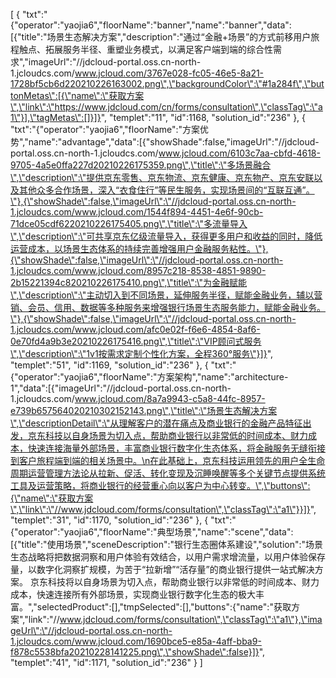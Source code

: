 [
	{
		"txt":"{\"operator\":\"yaojia6\",\"floorName\":\"banner\",\"name\":\"banner\",\"data\":[{\"title\":\"场景生态解决方案\",\"description\":\"通过“金融+场景”的方式前移用户旅程触点、拓展服务半径、重塑业务模式，以满足客户端到端的综合性需求\",\"imageUrl\":\"//jdcloud-portal.oss.cn-north-1.jcloudcs.com/www.jcloud.com/3767e028-fc05-46e5-8a21-1728bf5cb6d220210226163002.png\",\"backgroundColor\":\"#1a284f\",\"buttonMetas\":[{\"name\":\"获取方案\",\"link\":\"https://www.jdcloud.com/cn/forms/consultation\",\"classTag\":\"a1\"}],\"tagMetas\":[]}]}",
		"templet":"11",
		"id":1168,
		"solution_id":"236"
	},
	{
		"txt":"{\"operator\":\"yaojia6\",\"floorName\":\"方案优势\",\"name\":\"advantage\",\"data\":[{\"showShade\":false,\"imageUrl\":\"//jdcloud-portal.oss.cn-north-1.jcloudcs.com/www.jcloud.com/6103c7aa-cbfd-4618-9705-4a5e0ffa227d20210226175359.png\",\"title\":\"多场景融合\",\"description\":\"提供京东零售、京东物流、京东健康、京东物产、京东安联以及其他众多合作场景，深入“衣食住行”等民生服务，实现场景间的“互联互通”。\"},{\"showShade\":false,\"imageUrl\":\"//jdcloud-portal.oss.cn-north-1.jcloudcs.com/www.jcloud.com/1544f894-4451-4e6f-90cb-71dce05cdf6220210226175405.png\",\"title\":\"多流量导入\",\"description\":\"可共享京东亿级流量导入，获得更多用户和收益的同时，降低运营成本，以场景生态体系的持续完善增强用户金融服务粘性。\"},{\"showShade\":false,\"imageUrl\":\"//jdcloud-portal.oss.cn-north-1.jcloudcs.com/www.jcloud.com/8957c218-8538-4851-9890-2b15221394c820210226175410.png\",\"title\":\"为金融赋能\",\"description\":\"主动切入到不同场景，延伸服务半径，赋能金融业务，辅以营销、会员、信用、数据等多种服务来增强银行场景生态服务能力，赋能金融业务。\"},{\"showShade\":false,\"imageUrl\":\"//jdcloud-portal.oss.cn-north-1.jcloudcs.com/www.jcloud.com/afc0e02f-f6e6-4854-8af6-0e70fd4a9b3e20210226175416.png\",\"title\":\"VIP顾问式服务\",\"description\":\"1v1按需求定制个性化方案，全程360°服务\"}]}",
		"templet":"51",
		"id":1169,
		"solution_id":"236"
	},
	{
		"txt":"{\"operator\":\"yaojia6\",\"floorName\":\"方案架构\",\"name\":\"architecture-1\",\"data\":[{\"imageUrl\":\"//jdcloud-portal.oss.cn-north-1.jcloudcs.com/www.jcloud.com/8a7a9943-c5a8-44fc-8957-e739b657564020210302152143.png\",\"title\":\"场景生态解决方案\",\"descriptionDetail\":\"从理解客户的潜在痛点及商业银行的金融产品特征出发，京东科技以自身场景为切入点，帮助商业银行以非常低的时间成本、财力成本，快速连接海量外部场景，丰富商业银行数字化生态体系，将金融服务无缝衔接到客户旅程端到端的相关场景中。\n在此基础上，京东科技运用领先的用户全生命周期运营管理方法论从拉新、促活、转化变现及沉睡唤醒等多个关键节点提供系统工具及运营策略，将商业银行的经营重心向以客户为中心转变。\",\"buttons\":{\"name\":\"获取方案\",\"link\":\"//www.jdcloud.com/forms/consultation\",\"classTag\":\"a1\"}}]}",
		"templet":"31",
		"id":1170,
		"solution_id":"236"
	},
	{
		"txt":"{\"operator\":\"yaojia6\",\"floorName\":\"典型场景\",\"name\":\"scene\",\"data\":[{\"title\":\"使用场景\",\"sceneDescription\":\"银行生态圈体系建设\",\"solution\":\"场景生态战略将把数据洞察和用户体验有效结合，以用户需求增流量，以用户体验保存量，以数字化洞察扩规模，为苦于“拉新增”“活存量”的商业银行提供一站式解决方案。 京东科技将以自身场景为切入点，帮助商业银行以非常低的时间成本、财力成本，快速连接所有外部场景，实现商业银行数字化生态的极大丰富。\",\"selectedProduct\":[],\"tmpSelected\":[],\"buttons\":{\"name\":\"获取方案\",\"link\":\"//www.jdcloud.com/forms/consultation\",\"classTag\":\"a1\"},\"imageUrl\":\"//jdcloud-portal.oss.cn-north-1.jcloudcs.com/www.jcloud.com/1690bce5-e85a-4aff-bba9-f878c5538bfa20210228141225.png\",\"showShade\":false}]}",
		"templet":"41",
		"id":1171,
		"solution_id":"236"
	}
]